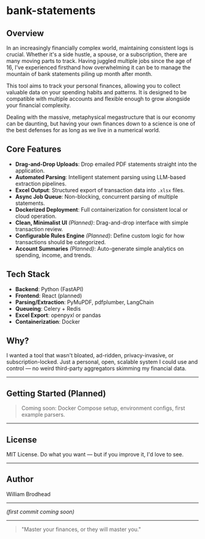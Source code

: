 # bank-statements

## Overview

In an increasingly financially complex world, maintaining consistent logs is crucial. Whether it's a side hustle, a spouse, or a subscription, there are many moving parts to track. Having juggled multiple jobs since the age of 16, I've experienced firsthand how overwhelming it can be to manage the mountain of bank statements piling up month after month.

This tool aims to track your personal finances, allowing you to collect valuable data on your spending habits and patterns. It is designed to be compatible with multiple accounts and flexible enough to grow alongside your financial complexity.

Dealing with the massive, metaphysical megastructure that is our economy can be daunting, but having your own finances down to a science is one of the best defenses for as long as we live in a numerical world.

## Core Features

- **Drag-and-Drop Uploads**: Drop emailed PDF statements straight into the application.
- **Automated Parsing**: Intelligent statement parsing using LLM-based extraction pipelines.
- **Excel Output**: Structured export of transaction data into `.xlsx` files.
- **Async Job Queue**: Non-blocking, concurrent parsing of multiple statements.
- **Dockerized Deployment**: Full containerization for consistent local or cloud operation.
- **Clean, Minimalist UI** *(Planned)*: Drag-and-drop interface with simple transaction review.
- **Configurable Rules Engine** *(Planned)*: Define custom logic for how transactions should be categorized.
- **Account Summaries** *(Planned)*: Auto-generate simple analytics on spending, income, and trends.


## Tech Stack

- **Backend**: Python (FastAPI)
- **Frontend**: React (planned)
- **Parsing/Extraction**: PyMuPDF, pdfplumber, LangChain
- **Queueing**: Celery + Redis
- **Excel Export**: openpyxl or pandas
- **Containerization**: Docker


## Why?

I wanted a tool that wasn't bloated, ad-ridden, privacy-invasive, or subscription-locked. Just a personal, open, scalable system I could use and control — no weird third-party aggregators skimming my financial data.

---

## Getting Started (Planned)

> Coming soon: Docker Compose setup, environment configs, first example parsers.

---

## License

MIT License. Do what you want — but if you improve it, I'd love to see.

---

## Author

William Brodhead

---

*(first commit coming soon)*

---

> "Master your finances, or they will master you."